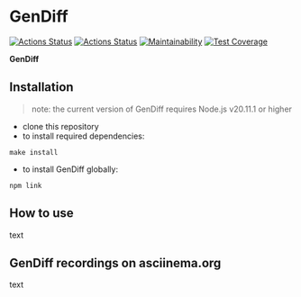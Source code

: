 # GenDiff
[![Actions Status](https://github.com/EkaterinaMavliutova/qa-auto-engineer-javascript-project-87/actions/workflows/hexlet-check.yml/badge.svg)](https://github.com/EkaterinaMavliutova/qa-auto-engineer-javascript-project-87/actions) [![Actions Status](https://github.com/EkaterinaMavliutova/qa-auto-engineer-javascript-project-87/actions/workflows/ci.yml/badge.svg)](https://github.com/EkaterinaMavliutova/qa-auto-engineer-javascript-project-87/actions) [![Maintainability](https://api.codeclimate.com/v1/badges/c1eba3f6ce2951129527/maintainability)](https://codeclimate.com/github/EkaterinaMavliutova/qa-auto-engineer-javascript-project-87/maintainability) [![Test Coverage](https://api.codeclimate.com/v1/badges/c1eba3f6ce2951129527/test_coverage)](https://codeclimate.com/github/EkaterinaMavliutova/qa-auto-engineer-javascript-project-87/test_coverage)

**GenDiff**

## Installation
>note: the current version of GenDiff requires Node.js v20.11.1 or higher
* clone this repository
* to install required dependencies:
```
make install
```
* to install GenDiff globally:
```
npm link
```

## How to use
text

## GenDiff recordings on asciinema.org
text